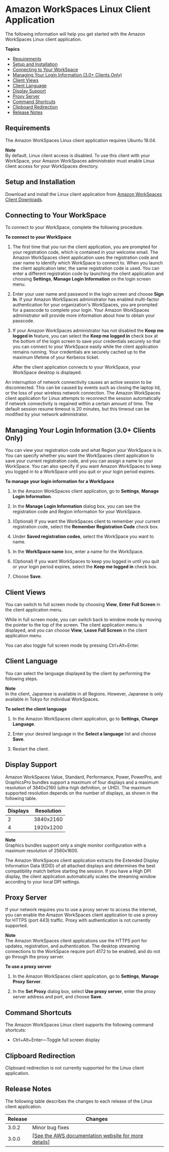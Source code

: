 # Amazon WorkSpaces Linux Client Application<a name="amazon-workspaces-linux-client"></a>

The following information will help you get started with the Amazon WorkSpaces Linux client application\.

**Topics**
+ [Requirements](#linux-requirements)
+ [Setup and Installation](#linux_setup)
+ [Connecting to Your WorkSpace](#linux_connecting)
+ [Managing Your Login Information \(3\.0\+ Clients Only\)](#manage-login-info-linx)
+ [Client Views](#linux_views)
+ [Client Language](#linux_client_lang)
+ [Display Support](#linux-display-support)
+ [Proxy Server](#linux_proxy_server)
+ [Command Shortcuts](#linux_shortcuts)
+ [Clipboard Redirection](#linux_clipboard)
+ [Release Notes](#linux-release-notes)

## Requirements<a name="linux-requirements"></a>

The Amazon WorkSpaces Linux client application requires Ubuntu 18\.04\.

**Note**  
By default, Linux client access is disabled\. To use this client with your WorkSpace, your Amazon WorkSpaces administrator must enable Linux client access for your WorkSpaces directory\.

## Setup and Installation<a name="linux_setup"></a>

Download and install the Linux client application from [Amazon WorkSpaces Client Downloads](https://clients.amazonworkspaces.com/)\.

## Connecting to Your WorkSpace<a name="linux_connecting"></a>

To connect to your WorkSpace, complete the following procedure\.

**To connect to your WorkSpace**

1. The first time that you run the client application, you are prompted for your registration code, which is contained in your welcome email\. The Amazon WorkSpaces client application uses the registration code and user name to identify which WorkSpace to connect to\. When you launch the client application later, the same registration code is used\. You can enter a different registration code by launching the client application and choosing **Settings**, **Manage Login Information** on the login screen menu\.

1. Enter your user name and password in the login screen and choose **Sign In**\. If your Amazon WorkSpaces administrator has enabled multi\-factor authentication for your organization's WorkSpaces, you are prompted for a passcode to complete your login\. Your Amazon WorkSpaces administrator will provide more information about how to obtain your passcode\.

1. If your Amazon WorkSpaces administrator has not disabled the **Keep me logged in** feature, you can select the **Keep me logged in** check box at the bottom of the login screen to save your credentials securely so that you can connect to your WorkSpace easily while the client application remains running\. Your credentials are securely cached up to the maximum lifetime of your Kerberos ticket\.

   After the client application connects to your WorkSpace, your WorkSpace desktop is displayed\.

An interruption of network connectivity causes an active session to be disconnected\. This can be caused by events such as closing the laptop lid, or the loss of your wireless network connection\. The Amazon WorkSpaces client application for Linux attempts to reconnect the session automatically if network connectivity is regained within a certain amount of time\. The default session resume timeout is 20 minutes, but this timeout can be modified by your network administrator\.

## Managing Your Login Information \(3\.0\+ Clients Only\)<a name="manage-login-info-linx"></a>

You can view your registration code and what Region your WorkSpace is in\. You can specify whether you want the WorkSpaces client application to save your current registration code, and you can assign a name to your WorkSpace\. You can also specify if you want Amazon WorkSpaces to keep you logged in to a WorkSpace until you quit or your login period expires\.

**To manage your login information for a WorkSpace**

1. In the Amazon WorkSpaces client application, go to **Settings**, **Manage Login Information**\.

1. In the **Manage Login Information** dialog box, you can see the registration code and Region information for your WorkSpace\.

1. \(Optional\) If you want the WorkSpaces client to remember your current registration code, select the **Remember Registration Code** check box\.

1. Under **Saved registration codes**, select the WorkSpace you want to name\.

1. In the **WorkSpace name** box, enter a name for the WorkSpace\.

1. \(Optional\) If you want WorkSpaces to keep you logged in until you quit or your login period expires, select the **Keep me logged in** check box\.

1. Choose **Save**\.

## Client Views<a name="linux_views"></a>

You can switch to full screen mode by choosing **View**, **Enter Full Screen** in the client application menu\.

While in full screen mode, you can switch back to window mode by moving the pointer to the top of the screen\. The client application menu is displayed, and you can choose **View**, **Leave Full Screen** in the client application menu\.

You can also toggle full screen mode by pressing Ctrl\+Alt\+Enter\.

## Client Language<a name="linux_client_lang"></a>

You can select the language displayed by the client by performing the following steps\.

**Note**  
In the client, Japanese is available in all Regions\. However, Japanese is only available in Tokyo for individual WorkSpaces\.

**To select the client language**

1. In the Amazon WorkSpaces client application, go to **Settings**, **Change Language**\.

1. Enter your desired language in the **Select a language** list and choose **Save**\.

1. Restart the client\.

## Display Support<a name="linux-display-support"></a>

Amazon WorkSpaces Value, Standard, Performance, Power, PowerPro, and GraphicsPro bundles support a maximum of four displays and a maximum resolution of 3840x2160 \(ultra\-high definition, or UHD\)\. The maximum supported resolution depends on the number of displays, as shown in the following table\.


| Displays | Resolution | 
| --- | --- | 
|  2  |  3840x2160  | 
|  4  |  1920x1200  | 

**Note**  
Graphics bundles support only a single monitor configuration with a maximum resolution of 2560x1600\.

The Amazon WorkSpaces client application extracts the Extended Display Information Data \(EDID\) of all attached displays and determines the best compatibility match before starting the session\. If you have a High DPI display, the client application automatically scales the streaming window according to your local DPI settings\.

## Proxy Server<a name="linux_proxy_server"></a>

If your network requires you to use a proxy server to access the internet, you can enable the Amazon WorkSpaces client application to use a proxy for HTTPS \(port 443\) traffic\. Proxy with authentication is not currently supported\.

**Note**  
The Amazon WorkSpaces client applications use the HTTPS port for updates, registration, and authentication\. The desktop streaming connections to the WorkSpace require port 4172 to be enabled, and do not go through the proxy server\. 

**To use a proxy server**

1. In the Amazon WorkSpaces client application, go to **Settings**, **Manage Proxy Server**\.

1. In the **Set Proxy** dialog box, select **Use proxy server**, enter the proxy server address and port, and choose **Save**\.

## Command Shortcuts<a name="linux_shortcuts"></a>

The Amazon WorkSpaces Linux client supports the following command shortcuts:
+ Ctrl\+Alt\+Enter—Toggle full screen display

## Clipboard Redirection<a name="linux_clipboard"></a>

Clipboard redirection is not currently supported for the Linux client application\.

## Release Notes<a name="linux-release-notes"></a>

The following table describes the changes to each release of the Linux client application\.


| Release | Changes | 
| --- | --- | 
|  3\.0\.2  |  Minor bug fixes  | 
|  3\.0\.0  |  [\[See the AWS documentation website for more details\]](http://docs.aws.amazon.com/workspaces/latest/userguide/amazon-workspaces-linux-client.html)  | 